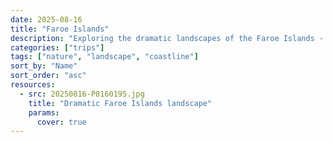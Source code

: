 ```yaml
---
date: 2025-08-16
title: "Faroe Islands"
description: "Exploring the dramatic landscapes of the Faroe Islands - rugged coastlines, towering cliffs, and pristine Nordic wilderness."
categories: ["trips"]
tags: ["nature", "landscape", "coastline"]
sort_by: "Name"
sort_order: "asc"
resources:
  - src: 20250816-P8160195.jpg
    title: "Dramatic Faroe Islands landscape"
    params:
      cover: true
---
```

